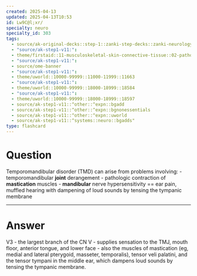 ```yaml
---
created: 2025-04-13
updated: 2025-04-13T10:53
id: Lw9C@l;xr/
specialty: neuro
specialty_id: 303
tags:
  - source/ak-original-decks::step-1::zanki-step-decks::zanki-neurology::neuro-misc
  - "source/ak-step1-v11:": 
  - theme/firstaid::11-musculoskeletal-skin-connective-tissue::02-pathology::05-common-msk-conditions::temporomandibular-disorders
  - "source/ak-step1-v11:": 
  - source/ome-banner
  - "source/ak-step1-v11:": 
  - theme/uworld::10000-99999::11000-11999::11663
  - "source/ak-step1-v11:": 
  - theme/uworld::10000-99999::18000-18999::18584
  - "source/ak-step1-v11:": 
  - theme/uworld::10000-99999::18000-18999::18597
  - source/ak-step1-v11::^other::^expn::bgadd
  - source/ak-step1-v11::^other::^expn::bgnonessentials
  - source/ak-step1-v11::^other::^expn::uworld
  - source/ak-step1-v11::^systems::neuro::bgadds"
type: flashcard
---
```


# Question
Temporomandibular disorder (TMD) can arise from problems involving: - temporomandibular **joint** derangement - pathologic contraction of **mastication** muscles  - **mandibular** nerve hypersensitivity == ear pain, muffled hearing with dampening of loud sounds by tensing the tympanic membrane

---

# Answer
V3 - the largest branch of the CN V - supplies sensation to the TMJ, mouth floor, anterior tongue, and lower face - also the muscles of mastication (eg, medial and lateral pterygoid, masseter, temporalis), tensor veli palatini, and the tensor tympani in the middle ear, which dampens loud sounds by tensing the tympanic membrane.